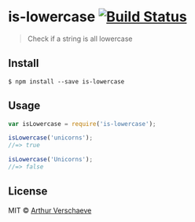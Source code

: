 # is-lowercase [![Build Status](https://travis-ci.org/arthurvr/is-lowercase.svg?branch=master)](https://travis-ci.org/arthurvr/is-lowercase)

> Check if a string is all lowercase


## Install

```
$ npm install --save is-lowercase
```


## Usage

```js
var isLowercase = require('is-lowercase');

isLowercase('unicorns');
//=> true

isLowercase('Unicorns');
//=> false
```


## License

MIT © [Arthur Verschaeve](http://arthurverschaeve.be)
